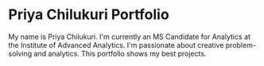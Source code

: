 # Priya Chilukuri Portfolio
My name is Priya Chilukuri. I'm currently an MS Candidate for Analytics at the Institute of Advanced Analytics. I'm passionate about creative problem-solving and analytics. This portfolio shows my best projects.
